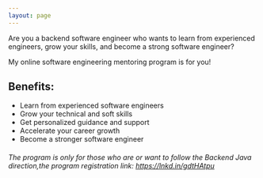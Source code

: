 ```yaml
---
layout: page
---
```

Are you a backend software engineer who wants to learn from experienced engineers, grow your skills, and become a strong software engineer?

My online software engineering mentoring program is for you!

## Benefits:

- Learn from experienced software engineers
- Grow your technical and soft skills
- Get personalized guidance and support
- Accelerate your career growth
- Become a stronger software engineer

######  The program is only for those who are or want to follow the Backend Java direction,the program registration link: https://lnkd.in/gdtHAtpu

